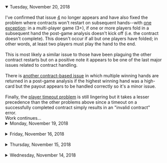 <details open>
<summary>Tuesday, November 20, 2018</summary>
<br/>
I've confirmed that issue <a href="https://github.com/monicanagent/cypherpoker.js/issues/4">4</a> no longer appears and have also fixed the problem where contracts won't restart on subsequent hands--with <a href="https://github.com/monicanagent/cypherpoker.js/issues/9">one exception</a>: in a multi-player game (3+), if one or more players fold in a subsequent hand the post-game analysis doesn't kick off (i.e. the contract doesn't complete). This doesn't occur if all but one players have folded; in other words, at least two players must play the hand to the end.<br/>
<br/>
This is most likely a similar issue to those have been plaguing the other contract restarts but on a positive note it appears to be one of the last major issues related to contract handling.<br/>
<br/>
There is <a href="https://github.com/monicanagent/cypherpoker.js/issues/8">another contract-based issue</a> in which multiple winning hands are returned in a post-game analysis if the highest winning hand was a high-card but the payout appears to be handled correctly so it's a minor issue.<br/>
<br/>
Finally, the <a href="https://github.com/monicanagent/cypherpoker.js/issues/7">player timeout problem</a> is still lingering but it takes a lesser precedence than the other problems above since a timeout on a successfully completed contract simply results in an "invalid contract" error.
<br/>
Work continues...
</details>

<details>
<summary>Monday, November 19, 2018</summary>
<br/>
I worked through the weekend but unfortunately I wasn't able to address all of the issues that have come up.<br/>
<br/>
The <a href="https://github.com/monicanagent/cypherpoker.js/issues/4">duplicate card selection issue</a> ended up being a simple fix with a surprisingly unintuitive source: card selections from other players were being <a href="https://github.com/monicanagent/cypherpoker.js/blob/485c7639e820d1ee6db5de5d825d690a09640b2b/src/web/scripts/CypherPokerGame.js#L2096">excluded from the selection process if they weren't private</a>. How does excluding cards duplicate them in the contract? Simply because if a card being selected was public it wouldn't be removed from the face-down deck, thereby allowing it to <i>sometimes</i> be selected twice.<br/>
<br/>
I haven't logged the other issues I've encountered during my testing but they all have to do with game restarts/ends and specifically to the contract. Although games are now successfully ending and restarting on the first try, the second round causes various validation errors on the server-side contract (though the contracts are mostly completing).<br/>
<br/>
Initially I was suspicious that perhaps the validation process had some errors but it turns out that every problem being reported is indeed a failure. For example, in subsequent (after the first game/hand) rounds of deck encryption, the first encryption by the dealer is not being stored to the contract. It took some digging and comparing raw data between the <a href="https://github.com/monicanagent/cypherpoker.js/blob/master/src/server/api/CP_SmartContract.js">server contract</a> and the <a href="https://github.com/monicanagent/cypherpoker.js/blob/master/src/web/scripts/CypherPokerAnalyzer.js">CypherPokerAnalyzer</a> data, which is correct, to figure this out.<br/>
<br/>
Although I'll probably need another day or two to knock of the rest of the issues, I am making incremental progress and am seeing definitive patterns emerge as to where the bugs are and what their likely source is. This is a good thing considering the asynchronous complexity of the software.<br/>
<br/>
I'm not sure if this will put much of a dent in the v0.3.0 update schedule--for now I'm still optimistic that it won't.
</details>

<br/>

<details>
<summary>Friday, November 16, 2018</summary>
<br/>
It appears that issue <a href="https://github.com/monicanagent/cypherpoker.js/issues/4">#4</a> is now fixed; I only need to test more extensively with different combinations of players and timings (restart immediately at end of game, restart after brief delay, restart with/without switching browser tabs, etc.)<br/>
<br/>
Issue <a href="https://github.com/monicanagent/cypherpoker.js/issues/7">#7</a> (player timeout continues beyond the end of the game), is still appearing but I should also be able to address it shortly as there are only a limited number of possible causes for it: a "gameend" event is not being dispatched (unlikely), the listeners for the event are being removed before being dispatched (more likely), an unhandled exception is being thrown during the processing of the event (also quite likely).<br/>
<br/>
I've noted that in some instances it's only the user interface that's reporting the timeout (it's not being reported to the contract), which is enouraging because it suggests that the issue may be limited mostly to the <a href="https://github.com/monicanagent/cypherpoker.js/blob/master/src/web/scripts/CypherPokerUI.js">CypherPokerUI</a> class.<br/>
<br/>
I was hoping to have these fixes already in place today but I'm quite close and should have them in place by the end of this weekend which means I'll be on track for v0.3.0 (the user interface upgrade).
</details>

<br/>

<details>
<summary>Thursday, November 15, 2018</summary>
<br/>
Today I'm addressing the inverse of yesterday's issue; namely, the certain data structures such as the players array are captured <i>too</i> early in the creation of a contract when restarting the game.<br/>
<br/>
Essentially what happens is that information such as this array, along with included data such as the keychains, is captured in a new <a href="https://github.com/monicanagent/cypherpoker.js/blob/master/src/web/scripts/CypherPokerContract.js">CypherPokerContract</a> instance before the data is generated. This causes a mismatch between the received contract, as generated by the dealer, and the local (in-game) data when comparing values like the shared prime modulus.<br/>
<br/>
It looks like I'm the right track to resolving this issue and any similar issues that might appear subsequently. After these fixes are in place I'll re-enable the <a href="https://github.com/monicanagent/cypherpoker.js/blob/master/src/web/scripts/CypherPokerAnalyzer.js">CypherPokerAnalyzer</a>, which is currently disabled (to minimize any additional post-game issues), and with that version 0.2.3 will be ready for the UI updates slated for version 0.3.0
</details>

<br/>

<details>
<summary>Wednesday, November 14, 2018</summary>
<br/>
One of the surprising problems addressed as part of the fix for issues #4 and #7 was that the EventDispatcher was not differentiating between functions in unique instances of classes (such as CypherPokerContract). As a result, events dispatched for an old instance (on game restart) would be received by a new one and vice versa. This may still be a problem moving forward and will need to be examined in greater detail.<br/>
<br/>
The next issue to be looked at was the contract data comparison within the CypherPokerContract class. One of the major causes of this was the inclusion of internal object properties such as the standard <code>toString</code> function which would not appear in contract data returned from the server. Because the server and local contract structures didn't match, further actions wouldn't be processed (as expected). Changes were made to bypass any <code>function</code> types during property comparison.<br/>
<br/>
Following this, I noted that event listeners in the CypherPokerContract class were all being added and removed together -- both game and P2P message listeners. While game event listeners were being handled at the correct time, the contract still needed to listen for "update" messages in order to fully complete. These two listener types were split up and inserted at the appropriate points in the code.<br/>
<br/>
In addition to this I observed that the server was registering contracts under incorrect dealers on subsequent rounds. After closer examination it became clear that this was happening because the associated table information was not being updated. While this was not an issue in the client, the server used the table information to determine player roles such as the dealer so on a restart (with a new dealer), the server would mis-register the contract to the old dealer. This has been updated and roles now appear to be handled correctly.<br/>
<br/>
The previous problem also appeared to a lesser degree in the client because data such as the players array and table object were not isolated between the contract and the game. In other words, the contract was using some of the game's data even after the game had ended and that data was subsequently updated (i.e. no longer correct for the contract). This data was added as internal copies within the CypherPokerContract instance so that it can complete in the background while a new hand (with updated data) begins.<br/>
<br/>
The game is now able to complete a full game (hand), but is not continuing past the point where a new contract is registered by the next dealer--no "agree" action is being processed by the other players. This is where I'm currently focusing my attention and I'm expecting subsequent actions to work correctly if this initial action can be successfully processed.
</details>
